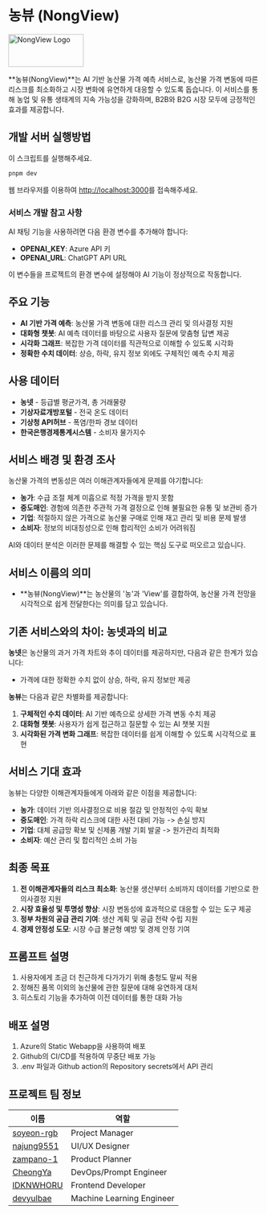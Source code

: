 # 농뷰 (NongView)

<img src="/public/logo.webp" alt="NongView Logo" width="150" height="65">

**농뷰(NongView)**는 AI 기반 농산물 가격 예측 서비스로, 농산물 가격 변동에 따른 리스크를 최소화하고 시장 변화에 유연하게 대응할 수 있도록 돕습니다. 이 서비스를 통해 농업 및 유통 생태계의 지속 가능성을 강화하며, B2B와 B2G 시장 모두에 긍정적인 효과를 제공합니다.

## 개발 서버 실행방법

이 스크립트를 실행해주세요.

```bash
pnpm dev
```

웹 브라우저를 이용하여 [http://localhost:3000](http://localhost:3000)를 접속해주세요.

### 서비스 개발 참고 사항

AI 채팅 기능을 사용하려면 다음 환경 변수를 추가해야 합니다:

- **OPENAI_KEY**: Azure API 키
- **OPENAI_URL**: ChatGPT API URL

이 변수들을 프로젝트의 환경 변수에 설정해야 AI 기능이 정상적으로 작동합니다.

## 주요 기능

- **AI 기반 가격 예측**: 농산물 가격 변동에 대한 리스크 관리 및 의사결정 지원
- **대화형 챗봇**: AI 예측 데이터를 바탕으로 사용자 질문에 맞춤형 답변 제공
- **시각화 그래프**: 복잡한 가격 데이터를 직관적으로 이해할 수 있도록 시각화
- **정확한 수치 데이터**: 상승, 하락, 유지 정보 외에도 구체적인 예측 수치 제공

## 사용 데이터
- **농넷** - 등급별 평균가격, 총 거래물량
- **기상자료개방포털** - 전국 온도 데이터
- **기상청 API허브** - 폭염/한파 경보 데이터
- **한국은행경제통계시스템** - 소비자 물가지수

## 서비스 배경 및 환경 조사

농산물 가격의 변동성은 여러 이해관계자들에게 문제를 야기합니다:

- **농가**: 수급 조절 체계 미흡으로 적정 가격을 받지 못함
- **중도매인**: 경험에 의존한 주관적 가격 결정으로 인해 불필요한 유통 및 보관비 증가
- **기업**: 적절하지 않은 가격으로 농산물 구매로 인해 재고 관리 및 비용 문제 발생
- **소비자**: 정보의 비대칭성으로 인해 합리적인 소비가 어려워짐

AI와 데이터 분석은 이러한 문제를 해결할 수 있는 핵심 도구로 떠오르고 있습니다.

## 서비스 이름의 의미

- **농뷰(NongView)**는 농산물의 '농'과 'View'를 결합하여, 농산물 가격 전망을 시각적으로 쉽게 전달한다는 의미를 담고 있습니다.

## 기존 서비스와의 차이: 농넷과의 비교

**농넷**은 농산물의 과거 가격 차트와 추이 데이터를 제공하지만, 다음과 같은 한계가 있습니다:

- 가격에 대한 정확한 수치 없이 상승, 하락, 유지 정보만 제공

**농뷰**는 다음과 같은 차별화를 제공합니다:

1. **구체적인 수치 데이터**: AI 기반 예측으로 상세한 가격 변동 수치 제공
2. **대화형 챗봇**: 사용자가 쉽게 접근하고 질문할 수 있는 AI 챗봇 지원
3. **시각화된 가격 변화 그래프**: 복잡한 데이터를 쉽게 이해할 수 있도록 시각적으로 표현

## 서비스 기대 효과

농뷰는 다양한 이해관계자들에게 아래와 같은 이점을 제공합니다:

- **농가**: 데이터 기반 의사결정으로 비용 절감 및 안정적인 수익 확보
- **중도매인**: 가격 하락 리스크에 대한 사전 대비 가능 -> 손실 방지
- **기업**: 대체 공급망 확보 및 신제품 개발 기회 발굴 -> 원가관리 최적화
- **소비자**: 예산 관리 및 합리적인 소비 가능

## 최종 목표

1. **전 이해관계자들의 리스크 최소화**: 농산물 생산부터 소비까지 데이터를 기반으로 한 의사결정 지원
2. **시장 효율성 및 투명성 향상**: 시장 변동성에 효과적으로 대응할 수 있는 도구 제공
3. **정부 차원의 공급 관리 기여**: 생산 계획 및 공급 전략 수립 지원
4. **경제 안정성 도모**: 시장 수급 불균형 예방 및 경제 안정 기여

## 프롬프트 설명

1. 사용자에게 조금 더 친근하게 다가가기 위해 충청도 말씨 적용
2. 정해진 품목 이외의 농산물에 관한 질문에 대해 유연하게 대처
3. 히스토리 기능을 추가하여 이전 데이터를 통한 대화 가능

## 배포 설명

1. Azure의 Static Webapp을 사용하여 배포
2. Github의 CI/CD를 적용하여 무중단 배포 가능
3. .env 파일과 Github action의 Repository secrets에서 API 관리

## 프로젝트 팀 정보

|이름|역할|
|--|--|
|[soyeon-rgb](https://github.com/soyeon-rgb)|Project Manager|
|[najung9551](https://github.com/najung9551)|UI/UX Designer|
|[zampano-1](https://github.com/zampano-1)|Product Planner|
|[CheongYa](https://github.com/CheongYa)|DevOps/Prompt Engineer|
|[IDKNWHORU](https://github.com/IDKNWHORU)|Frontend Developer|
|[devyulbae](https://github.com/devyulbae)|Machine Learning Engineer|
